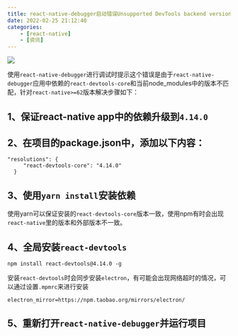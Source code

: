 ```yaml
---
title: react-native-debugger启动错误Unsupported DevTools backend version
date: 2022-02-25 21:12:40
categories: 
    - [react-native]
    - [资讯]
---
```

![](https://upload-images.jianshu.io/upload_images/10024246-281c6fac9b68e2ae.png?imageMogr2/auto-orient/strip%7CimageView2/2/w/1240)

使用`react-native-debugger`进行调试时提示这个错误是由于`react-native-debugger`应用中依赖的`react-devtools-core`和当前node_modules中的版本不匹配，针对`react-native>=62`版本解决步骤如下：
## 1、保证react-native app中的依赖升级到`4.14.0`
## 2、在项目的package.json中，添加以下内容：
```
"resolutions": {
     "react-devtools-core": "4.14.0"
  }
```
## 3、使用`yarn install`安装依赖
使用yarn可以保证安装的`react-devtools-core`版本一致，使用npm有时会出现`react-native`里的版本和外部版本不一致。
## 4、全局安装`react-devtools`
```
npm install react-devtools@4.14.0 -g
```
安装`react-devtools`时会同步安装`electron`，有可能会出现网络超时的情况，可以通过设置`.mpmrc`来进行安装
```
electron_mirror=https://npm.taobao.org/mirrors/electron/
```
## 5、重新打开`react-native-debugger`并运行项目